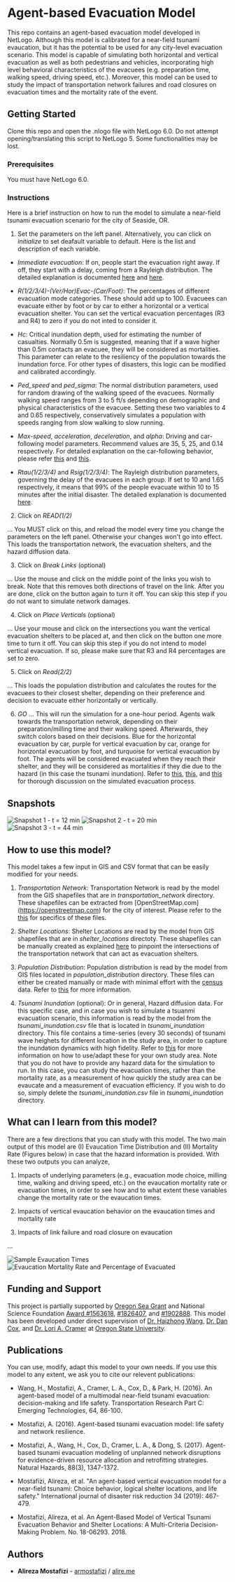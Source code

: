 # Agent-based Evacuation Model

This repo contains an agent-based evacuation model developed in NetLogo. Although this model is calibrated for a near-field tsunami evaucation, but it has the potential to be used for any city-level evacuation scenario. This model is capable of simulating both horizontal and vertical evacuation as well as both pedestrians and vehicles, incorporating high level behavioral characteristics of the evacuees (e.g. preparation time, walking speed, driving speed, etc.). Moreover, this model can be used to study the impact of transportation network failures and road closures on evacuation times and the mortality rate of the event. 

## Getting Started

Clone this repo and open the .nlogo file with NetLogo 6.0. Do not attempt opening/translating this script to NetLogo 5. Some functionalities may be lost.

### Prerequisites

You must have NetLogo 6.0.

### Instructions

Here is a brief instruction on how to run the model to simulate a near-field tsunami evacuation scenario for the city of Seaside, OR.

1. Set the parameters on the left panel. Alternatively, you can click on *initialize* to set deafault variable to default. Here is the list and description of each variable.

* *Immediate evacuation*: If on, people start the evacuation right away. If off, they start with a delay, coming from a Rayleigh distribution. The detailed explanation is documented [here](https://ir.library.oregonstate.edu/concern/graduate_thesis_or_dissertations/bv73c493x) and [here](https://www.sciencedirect.com/science/article/pii/S0968090X15004106).

* *R(1/2/3/4)-(Ver/Hor)Evac-(Car/Foot)*: The percentages of different evacuation mode categories. These should add up to 100. Evacuees can evacuate either by foot or by car to either a horizontal or a vertical evacuation shelter. You can set the vertical evacuation percentages (R3 and R4) to zero if you do not inted to consider it.

* *Hc*: Critical inundation depth, used for estimating the number of casualties. Normally 0.5m is suggested, meaning that if a wave higher than 0.5m contacts an evacuee, they will be considered as mortalities. This parameter can relate to the resiliency of the population towards the inundation force. For other types of disasters, this logic can be modified and calibrated accordingly.

* *Ped_speed* and *ped_sigma*: The normal distribution parameters, used for random drawing of the walking speed of the evacuees. Normally walking speed ranges from 3 to 5 ft/s depending on demographic and physical characteristics of the evacuee. Setting these two variables to 4 and 0.65 respectively, conservatively simulates a population with speeds ranging from slow walking to slow running.

* *Max-speed*, *acceleration*, *deceleration*, and *alpha*: Driving and car-following model parameters. Recommend values are 35, 5, 25, and 0.14 respectively. For detailed explanation on the car-following behavior, please refer [this](https://ir.library.oregonstate.edu/concern/graduate_thesis_or_dissertations/bv73c493x) and [this](https://link.springer.com/article/10.1007/s11069-017-2927-y).

* *Rtau(1/2/3/4)* and *Rsig(1/2/3/4)*: The Rayleigh distribution parameters, governing the delay of the evacuees in each group. If set to 10 and 1.65 respectively, it means that 99% of the people evacuate within 10 to 15 minutes after the initial disaster. The detailed explanation is documented [here](https://ir.library.oregonstate.edu/concern/graduate_thesis_or_dissertations/bv73c493x).

2. Click on *READ(1/2)*

... You MUST click on this, and reload the model every time you change the parameters on the left panel. Otherwise your changes won't go into effect. This loads the transportation network, the evacuation shelters, and the hazard diffusion data.

3. Click on *Break Links* (optional)

... Use the mouse and click on the middle point of the links you wish to break. Note that this removes both directions of travel on the link. After you are done, click on the button again to turn it off. You can skip this step if you do not want to simulate network damages.

4. Click on *Place Verticals* (optional)

... Use your mouse and click on the intersections you want the vertical evacuation shelters to be placed at, and then click on the button one more time to turn it off. You can skip this step if you do not intend to model vertical evacuation. If so, please make sure that R3 and R4 percentages are set to zero.
    
5. Click on *Read(2/2)*

... This loads the population distribution and calculates the routes for the evacuees to their closest shelter, depending on their preference and decision to evacuate either horizontally or vertically.

6. *GO*
... This will run the simulation for a one-hour period. Agents walk towards the transportation netwrok, depending on their preparation/milling time and their walking speed. Afterwards, they switch colors based on their decisions. Blue for the horizontal evacuation by car, purple for vertical evacuation by car, orange for horizontal evacuation by foot, and turquoise for vertical evacuation by foot. The agents will be considered evacuated when they reach their shelter, and they will be considered as mortalities if they die due to the hazard (in this case the tsunami inundation). Refer to [this](https://ir.library.oregonstate.edu/concern/graduate_thesis_or_dissertations/bv73c493x), [this](https://link.springer.com/article/10.1007/s11069-017-2927-y), and [this](https://www.sciencedirect.com/science/article/pii/S0968090X15004106) for thorough discussion on the simulated evacuation process. 

## Snapshots

![Snapshot 1 - t = 12 min](figs/snapshot1.png?raw=true "Snapshot 1 - time = 6min")
![Snapshot 2 - t = 20 min](figs/snapshot2.png?raw=true "Snapshot 2 - time = 20min")
![Snapshot 3 - t = 44 min](figs/snapshot3.png?raw=true "Snapshot 3 - time = 44min")

## How to use this model?

This model takes a few input in GIS and CSV format that can be easily modified for your needs.

1. *Transportation Network*: Transportation Network is read by the model from the GIS shapefiles that are in *transportation_network* directory. These shapefiles can be extracted from [OpenStreetMap.com] (https://openstreetmap.com) for the city of interest. Please refer to the [this](transportation_network/README.md) for specifics of these files.

2. *Shelter Locations*: Shelter Locations are read by the model from GIS shapefiles that are in *shelter_locations* directoty. These shapefiles can be manually created as explained [here](shelter_locations/README.md) to pinpoint the intersections of the transportation network that can act as evacuation shelters.

3. *Population Distribution*: Population distribution is read by the model from GIS files located in *population_distribution* directory. These files can either be created manually or made with minimal effort with the [census](https://www.census.gov/data.html) data. Refer to [this](population_distribution/README.md) for more information.

4. *Tsunami Inundation* (optional): Or in general, Hazard diffusion data. For this specific case, and in case you wish to simulate a tsuanmi evacuation scenario, this information is read by the model from the *tsunami_inundation.csv* file that is located in *tsunami_inundation* directory. This file contains a time-series (every 30 seconds) of tsunami wave heighets for different location in the study area, in order to capture the inundation dynamics with high fidelity. Refer to [this](tsunami_inundation/README.md) for more information on how to use/adapt these for your own study area. Note that you do not have to provide any hazard data for the simulation to run. In this case, you can study the evacuation times, rather than the mortality rate, as a measurement of how quickly the study area can be evaucate and a measurement of evacuation efficiency. If you wish to do so, simply delete the *tsunami_inundation.csv* file in *tsunami_inundation* directory.

## What can I learn from this model?

There are a few directions that you can study with this model. The two main output of this model are (I) Evaucation Time Distribution and (II) Mortality Rate (Figures below) in case that the hazard information is provided. With these two outputs you can analyze,

1. Impacts of underlying parameters (e.g., evacuation mode choice, milling time, walking and driving speed, etc.) on the evaucation mortality rate or evacuation times, in order to see how and to what extent these variables change the mortality rate or the evaucation times.

2. Impacts of vertical evaucation behavior on the evaucation times and mortality rate

3. Impacts of link failure and road closure on evaucation

...

![Sample Evaucation Times](figs/evac_times.png)
![Evaucation Mortality Rate and Percentage of Evacuated](figs/mortality_rate.png)



## Funding and Support

This project is partially supported by [Oregon Sea Grant](http://seagrant.oregonstate.edu/) and National Science Foundation [Award \#1563618](https://www.nsf.gov/awardsearch/showAward?AWD_ID=1563618), [\#1826407](https://www.nsf.gov/awardsearch/showAward?AWD_ID=1826407), and [\#1902888](https://www.nsf.gov/awardsearch/showAward?AWD_ID=1902888). This model has been developed under direct supervision of [Dr. Haizhong Wang](http://cce.oregonstate.edu/wang), [Dr. Dan Cox](http://cce.oregonstate.edu/cox), and [Dr. Lori A. Cramer](https://liberalarts.oregonstate.edu/spp/sociology/lori-cramer) at [Oregon State University](http://oregonstate.edu).

## Publications

You can use, modify, adapt this model to your own needs. If you use this model to any extent, we ask you to cite our relevent publications:

+ Wang, H., Mostafizi, A., Cramer, L. A., Cox, D., & Park, H. (2016). An agent-based model of a multimodal near-field tsunami evacuation: decision-making and life safety. Transportation Research Part C: Emerging Technologies, 64, 86-100.

+ Mostafizi, A. (2016). Agent-based tsunami evacuation model: life safety and network resilience.

+ Mostafizi, A., Wang, H., Cox, D., Cramer, L. A., & Dong, S. (2017). Agent-based tsunami evacuation modeling of unplanned network disruptions for evidence-driven resource allocation and retrofitting strategies. Natural Hazards, 88(3), 1347-1372.

+ Mostafizi, Alireza, et al. "An agent-based vertical evacuation model for a near-field tsunami: Choice behavior, logical shelter locations, and life safety." International journal of disaster risk reduction 34 (2019): 467-479.

+ Mostafizi, Alireza, et al. An Agent-Based Model of Vertical Tsunami Evacuation Behavior and Shelter Locations: A Multi-Criteria Decision-Making Problem. No. 18-06293. 2018.

## Authors

* **Alireza Mostafizi** - [armostafizi](https://github.com/armostafizi) / [alire.me](https://alire.me)
